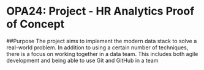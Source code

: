 # OPA24: Project - HR Analytics Proof of Concept
##Purpose
The project aims to implement the modern data stack to solve a real-world problem. In addition to using a
certain number of techniques, there is a focus on working together in a data team. This includes both agile
development and being able to use Git and GitHub in a team

